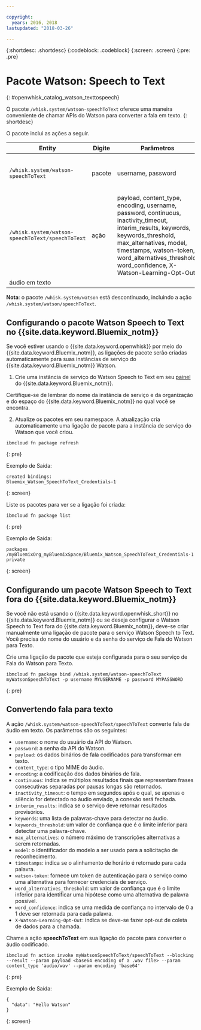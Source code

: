 ```yaml
---

copyright:
  years: 2016, 2018
lastupdated: "2018-03-26"

---
```


{:shortdesc: .shortdesc}
{:codeblock: .codeblock}
{:screen: .screen}
{:pre: .pre}

# Pacote Watson: Speech to Text
{: #openwhisk_catalog_watson_texttospeech}

O pacote `/whisk.system/watson-speechToText` oferece uma maneira conveniente de chamar APIs do Watson para converter a fala em texto.
{: shortdesc}

O pacote inclui as ações a seguir.

| Entity | Digite | Parâmetros | Descrição |
| --- | --- | --- | --- |
| `/whisk.system/watson-speechToText` | pacote | username, password | Pacote para converter fala em texto |
| `/whisk.system/watson-speechToText/speechToText` | ação | payload, content_type, encoding, username, password, continuous, inactivity_timeout, interim_results, keywords, keywords_threshold, max_alternatives, model, timestamps, watson-token, word_alternatives_threshold, word_confidence, X-Watson-Learning-Opt-Out | Converter
áudio em texto |

**Nota**: o pacote `/whisk.system/watson` está descontinuado, incluindo a ação `/whisk.system/watson/speechToText`.

## Configurando o pacote Watson Speech to Text no {{site.data.keyword.Bluemix_notm}}

Se você estiver usando o {{site.data.keyword.openwhisk}} por meio do {{site.data.keyword.Bluemix_notm}}, as ligações de pacote serão criadas automaticamente
para suas instâncias de serviço do {{site.data.keyword.Bluemix_notm}} Watson.

1. Crie uma instância de serviço do Watson Speech to Text em seu [painel](http://console.ng.Bluemix.net) do {{site.data.keyword.Bluemix_notm}}.

  Certifique-se de lembrar do nome da instância de serviço e da organização e do espaço do {{site.data.keyword.Bluemix_notm}} no qual você se encontra.

2. Atualize os pacotes em seu namespace. A atualização cria automaticamente uma ligação de pacote para a instância de serviço do Watson que você criou.
  ```
  ibmcloud fn package refresh
  ```
  {: pre}

  Exemplo de Saída:
  ```
  created bindings:
  Bluemix_Watson_SpeechToText_Credentials-1
  ```
  {: screen}

  Liste os pacotes para ver se a ligação foi criada:
  ```
  ibmcloud fn package list
  ```
  {: pre}

  Exemplo de Saída:
  ```
  packages
  /myBluemixOrg_myBluemixSpace/Bluemix_Watson_SpeechToText_Credentials-1 private
  ```
  {: screen}

## Configurando um pacote Watson Speech to Text fora do {{site.data.keyword.Bluemix_notm}}

Se você não está usando o {{site.data.keyword.openwhisk_short}} no {{site.data.keyword.Bluemix_notm}} ou se deseja configurar o Watson Speech to Text fora do {{site.data.keyword.Bluemix_notm}}, deve-se criar manualmente uma ligação de pacote para o serviço Watson Speech to Text. Você precisa do nome do usuário e da senha do serviço de Fala do Watson para Texto.

Crie uma ligação de pacote que esteja configurada para o seu serviço de Fala do Watson para Texto.
```
ibmcloud fn package bind /whisk.system/watson-speechToText myWatsonSpeechToText -p username MYUSERNAME -p password MYPASSWORD
```
{: pre}

## Convertendo fala para texto

A ação `/whisk.system/watson-speechToText/speechToText` converte fala de áudio em texto. Os parâmetros são os seguintes:

- `username`: o nome do usuário da API do Watson.
- `password`: a senha da API do Watson.
- `payload`: os dados binários de fala codificados para transformar em texto.
- `content_type`: o tipo MIME do áudio.
- `encoding`: a codificação dos dados binários de fala.
- `continuous`: indica se múltiplos resultados finais que representam frases consecutivas separadas por pausas longas são retornados.
- `inactivity_timeout`: o tempo em segundos após o qual, se apenas o silêncio for detectado no áudio enviado, a conexão será fechada.
- `interim_results`: indica se o serviço deve retornar resultados provisórios.
- `keywords`: uma lista de palavras-chave para detectar no áudio.
- `keywords_threshold`: um valor de confiança que é o limite inferior para detectar uma palavra-chave.
- `max_alternatives`: o número máximo de transcrições alternativas a serem retornadas.
- `model`: o identificador do modelo a ser usado para a solicitação de reconhecimento.
- `timestamps`: indica se o alinhamento de horário é retornado para cada palavra.
- `watson-token`: fornece um token de autenticação para o serviço como uma alternativa para fornecer credenciais de serviço.
- `word_alternatives_threshold`: um valor de confiança que é o limite inferior para identificar uma hipótese como uma alternativa de palavra possível.
- `word_confidence`: indica se uma medida de confiança no intervalo de 0 a 1 deve ser retornada para cada palavra.
- `X-Watson-Learning-Opt-Out`: indica se deve-se fazer opt-out de coleta de dados para a chamada.

Chame a ação **speechToText** em sua ligação do pacote para converter o áudio codificado.
```
ibmcloud fn action invoke myWatsonSpeechToText/speechToText --blocking --result --param payload <base64 encoding of a .wav file> --param content_type 'audio/wav' --param encoding 'base64'
```
{: pre}

Exemplo de Saída:
```
{
  "data": "Hello Watson"
}
```
{: screen}
